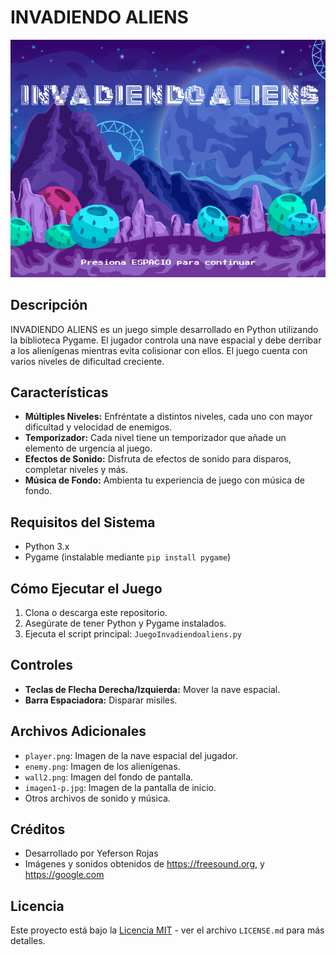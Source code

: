 # INVADIENDO ALIENS

![Game Screenshot](Inicio_imagen.png) 


## Descripción
INVADIENDO ALIENS es un juego simple desarrollado en Python utilizando la biblioteca Pygame. El jugador controla una nave espacial y debe derribar a los alienígenas mientras evita colisionar con ellos. El juego cuenta con varios niveles de dificultad creciente.

## Características

- **Múltiples Niveles:** Enfréntate a distintos niveles, cada uno con mayor dificultad y velocidad de enemigos.
- **Temporizador:** Cada nivel tiene un temporizador que añade un elemento de urgencia al juego.
- **Efectos de Sonido:** Disfruta de efectos de sonido para disparos, completar niveles y más.
- **Música de Fondo:** Ambienta tu experiencia de juego con música de fondo.

## Requisitos del Sistema

- Python 3.x
- Pygame (instalable mediante `pip install pygame`)

## Cómo Ejecutar el Juego

1. Clona o descarga este repositorio.
2. Asegúrate de tener Python y Pygame instalados.
3. Ejecuta el script principal: `JuegoInvadiendoaliens.py`

## Controles

- **Teclas de Flecha Derecha/Izquierda:** Mover la nave espacial.
- **Barra Espaciadora:** Disparar misiles.

## Archivos Adicionales

- `player.png`: Imagen de la nave espacial del jugador.
- `enemy.png`: Imagen de los alienígenas.
- `wall2.png`: Imagen del fondo de pantalla.
- `imagen1-p.jpg`: Imagen de la pantalla de inicio.
- Otros archivos de sonido y música.

## Créditos

- Desarrollado por Yeferson Rojas
- Imágenes y sonidos obtenidos de https://freesound.org, y https://google.com

## Licencia

Este proyecto está bajo la [Licencia MIT](LICENSE.md) - ver el archivo `LICENSE.md` para más detalles.
